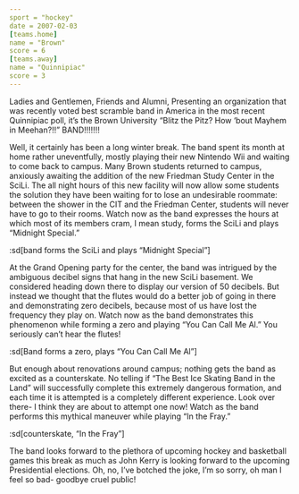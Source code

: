 ```yaml
---
sport = "hockey"
date = 2007-02-03
[teams.home]
name = "Brown"
score = 6
[teams.away]
name = "Quinnipiac"
score = 3
---
```


Ladies and Gentlemen, Friends and Alumni, Presenting an organization that was recently voted best scramble band in America in the most recent Quinnipiac poll, it’s the Brown University “Blitz the Pitz? How ‘bout Mayhem in Meehan?!!” BAND!!!!!!!

Well, it certainly has been a long winter break. The band spent its month at home rather uneventfully, mostly playing their new Nintendo Wii and waiting to come back to campus. Many Brown students returned to campus, anxiously awaiting the addition of the new Friedman Study Center in the SciLi. The all night hours of this new facility will now allow some students the solution they have been waiting for to lose an undesirable roommate: between the shower in the CIT and the Friedman Center, students will never have to go to their rooms. Watch now as the band expresses the hours at which most of its members cram, I mean study, forms the SciLi and plays “Midnight Special.”

:sd[band forms the SciLi and plays “Midnight Special”]

At the Grand Opening party for the center, the band was intrigued by the ambiguous decibel signs that hang in the new SciLi basement. We considered heading down there to display our version of 50 decibels. But instead we thought that the flutes would do a better job of going in there and demonstrating zero decibels, because most of us have lost the frequency they play on. Watch now as the band demonstrates this phenomenon while forming a zero and playing “You Can Call Me Al.” You seriously can’t hear the flutes!

:sd[Band forms a zero, plays “You Can Call Me Al”]

But enough about renovations around campus; nothing gets the band as excited as a counterskate. No telling if “The Best Ice Skating Band in the Land” will successfully complete this extremely dangerous formation, and each time it is attempted is a completely different experience. Look over there- I think they are about to attempt one now! Watch as the band performs this mythical maneuver while playing “In the Fray.”

:sd[counterskate, “In the Fray”]

The band looks forward to the plethora of upcoming hockey and basketball games this break as much as John Kerry is looking forward to the upcoming Presidential elections. Oh, no, I’ve botched the joke, I’m so sorry, oh man I feel so bad- goodbye cruel public!
